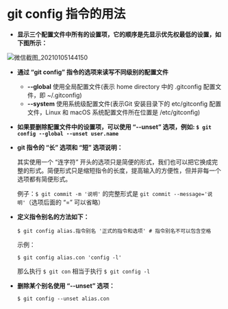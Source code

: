 # git config 指令的用法

- **显示三个配置文件中所有的设置项，它的顺序是先显示优先权最低的设置，如下图所示：**

![微信截图_20210105144150](https://user-images.githubusercontent.com/27407218/103615701-fa073680-4f65-11eb-8ea4-b04d40719b93.png)

- **通过 “git config” 指令的选项来读写不同级别的配置文件**
  - **--global** 使用全局配置文件(表示 home directory 中的 .gitconfig 配置文件，即 ~/.gitconfig)
  - **--system** 使用系统级配置文件(表示Git 安装目录下的 etc/gitconfig 配置文件，Linux 和 macOS 系统配置文件所在位置是 /etc/gitconfig)

- **如果要删除配置文件中的设置项，可以使用 “--unset” 选项，例如: `$ git config --global --unset user.name`** 

- **git 指令的 “长” 选项和 “短” 选项说明：**

  其实使用一个 “连字符” 开头的选项只是简便的形式，我们也可以把它换成完整的形式。简便形式只是缩短指令的长度，提高输入的方便性，但并非每一个选项都有简便形式。
  
  例子：`$ git commit -m '说明'` 的完整形式是 `git commit --message='说明'`（选项后面的 “=” 可以省略）
  
- **定义指令别名的方法如下：**
   ```
   $ git config alias.指令别名 '正式的指令和选项' # 指令别名不可以包含空格
    ```
   示例：
   ```
   $ git config alias.con 'config -l'
   ```
  那么执行 `$ git con` 相当于执行 `$ git config -l`

- **删除某个别名使用 “--unset” 选项：**
  ```
  $ git config --unset alias.con
  ```
  
